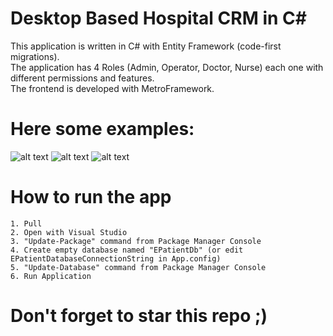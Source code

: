 # Desktop Based Hospital CRM in C#

This application is written in C# with Entity Framework (code-first migrations).<br/>
The application has 4 Roles (Admin, Operator, Doctor, Nurse) each one with different permissions and features.<br/>
The frontend is developed with MetroFramework.

# Here some examples:
![alt text](https://raw.githubusercontent.com/leartgjoni/c-sharp-hospital-crm/master/Demo/charts.png)
![alt text](https://raw.githubusercontent.com/leartgjoni/c-sharp-hospital-crm/master/Demo/reservations.png)
![alt text](https://raw.githubusercontent.com/leartgjoni/c-sharp-hospital-crm/master/Demo/timetables.png)

# How to run the app

	1. Pull
	2. Open with Visual Studio
	3. "Update-Package" command from Package Manager Console
	4. Create empty database named "EPatientDb" (or edit EPatientDatabaseConnectionString in App.config)
	5. "Update-Database" command from Package Manager Console
	6. Run Application

# Don't forget to star this repo ;)
